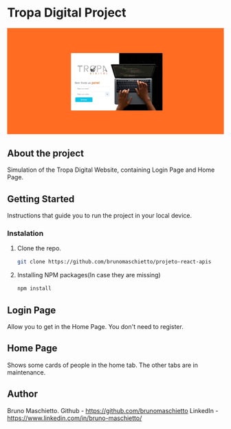 # **Tropa Digital Project**

![TropaDigitalImage](../tropa-digital-project/src/assets/Arquivo%20README.jpg)

## **About the project**

Simulation of the Tropa Digital Website, containing Login Page and Home Page.

## **Getting Started**

Instructions that guide you to run the project in your local device.

### **Instalation**
1. Clone the repo.
	```sh
	git clone https://github.com/brunomaschietto/projeto-react-apis
	```
2. Installing NPM packages(In case they are missing)
	```sh
	npm install
	```

## **Login Page**

Allow you to get in the Home Page. You don't need to register.

## **Home Page**

Shows some cards of people in the home tab. The other tabs are in maintenance.

## **Author**

Bruno Maschietto.
Github - https://github.com/brunomaschietto
LinkedIn - https://www.linkedin.com/in/bruno-maschietto/